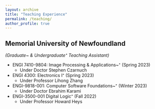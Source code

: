 ```yaml
---
layout: archive
title: "Teaching Experience"
permalink: /teaching/
author_profile: true
---
```


## Memorial University of Newfoundland
*(Graduate~ & Undergraduate⁺ Teaching Assistant)*

- ENGI 7410-9804: Image Processing & Applications~⁺ (Spring 2023)
  - Under Doctor Stephen Czarnuch
- ENGI 4300: Electronics I⁺ (Spring 2023)
  - Under Professor Lihong Zhang
- ENGI-9818-001: Computer Software Foundations~⁺ (Winter 2023)
  - Under Doctor Ebrahim Karami
- ENGI-3500-001 Digital Logic⁺ (Fall 2022)
  - Under Professor Howard Heys 
